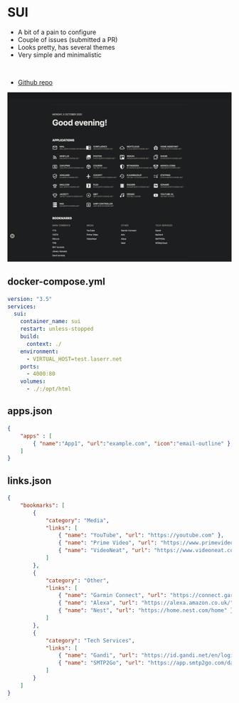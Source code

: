 # SUI
- A bit of a pain to configure
- Couple of issues (submitted a PR)
- Looks pretty, has several themes
- Very simple and minimalistic

<br>

- [Github repo](https://github.com/jeroenpardon/sui/)


![Screenshot](sui.png)


## docker-compose.yml
```yml
version: "3.5"
services:
  sui:
    container_name: sui
    restart: unless-stopped
    build:
      context: ./
    environment:
      - VIRTUAL_HOST=test.laserr.net
    ports:
      - 4000:80
    volumes:
      - ./:/opt/html
```

## apps.json
```json
{
    "apps" : [
        { "name":"App1", "url":"example.com", "icon":"email-outline" },
    ]
}
```


## links.json
```json
{
    "bookmarks": [
        {
            "category": "Media",
            "links": [
                { "name": "YouTube", "url": "https://youtube.com" },
                { "name": "Prime Video", "url": "https://www.primevideo.com/" },
                { "name": "VideoNeat", "url": "https://www.videoneat.com/category/documentaries/" }
            ]
        },
        {
            "category": "Other",
            "links": [
                { "name": "Garmin Connect", "url": "https://connect.garmin.com/modern/" },
                { "name": "Alexa", "url": "https://alexa.amazon.co.uk/" },
                { "name": "Nest", "url": "https://home.nest.com/home" }
            ]
        },
        {
            "category": "Tech Services",
            "links": [
                { "name": "Gandi", "url": "https://id.gandi.net/en/login" },
                { "name": "SMTP2Go", "url": "https://app.smtp2go.com/dashboard/main/" }
            ]
        }
    ]
}
```
